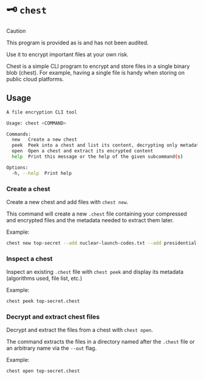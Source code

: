 # 🗝️ `chest`

> [!CAUTION]
> This program is provided as is and has not been audited.
> 
> Use it to encrypt important files at your own risk.

Chest is a simple CLI program to encrypt and store files in a single binary blob (chest). For example, having a single file is handy when storing on public cloud platforms.

## Usage

```bash
A file encryption CLI tool

Usage: chest <COMMAND>

Commands:
  new   Create a new chest
  peek  Peek into a chest and list its content, decrypting only metadata
  open  Open a chest and extract its encrypted content
  help  Print this message or the help of the given subcommand(s)

Options:
  -h, --help  Print help
```

### Create a chest

Create a new chest and add files with `chest new`.

This command will create a new `.chest` file containing your compressed and encrypted files and the metadata needed to extract them later.

Example:

```bash
chest new top-secret --add nuclear-launch-codes.txt --add presidential-bunker-geoloc.txt
```

### Inspect a chest

Inspect an existing `.chest` file with `chest peek` and display its metadata (algorithms used, file list, etc.)

Example:

```bash
chest peek top-secret.chest
```

### Decrypt and extract chest files

Decrypt and extract the files from a chest with `chest open`.

The command extracts the files in a directory named after the `.chest` file or an arbitrary name via the `--out` flag.

Example:

```bash
chest open top-secret.chest
```


